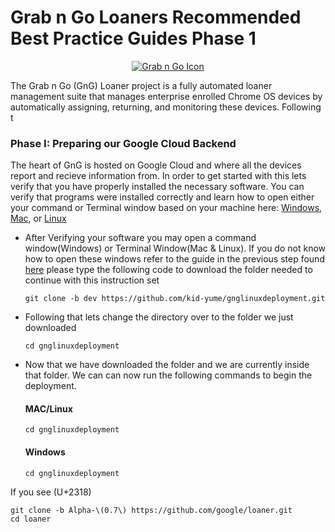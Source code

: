 <!-- mdformat off(GitHub header) -->
Grab n Go Loaners Recommended Best Practice Guides Phase 1
======
<!-- mdformat on -->

<p align="center">
  <a href="#grabngo--">
    <img src="https://storage.googleapis.com/gngloaners/gnglogo.png" alt="Grab n Go Icon" />
  </a>
</p>

The Grab n Go (GnG) Loaner project is a fully automated loaner management suite
that manages enterprise enrolled Chrome OS devices by automatically assigning,
returning, and monitoring these devices. Following t

### Phase I: Preparing our Google Cloud Backend
The heart of GnG is hosted on Google Cloud and where all the devices report and recieve 
information from. In order to get started with this lets verify that you have properly installed
the necessary software. You can verify that programs were installed correctly and learn how to open 
either your command or Terminal window based on your machine here: [Windows](), [Mac](), or [Linux]() 

*	After Verifying your software you may open a command window(Windows) or Terminal Window(Mac & Linux).
	If you do not know how to open these windows refer to the guide in the previous step found [here]()
	please type the following code to download the folder needed to continue with this instruction set 
	```
	git clone -b dev https://github.com/kid-yume/gnglinuxdeployment.git 
	```
*	Following that lets change the directory over to the folder we just downloaded 
	```
	cd gnglinuxdeployment
	```
*	Now that we have downloaded the folder and we are currently inside that folder. We can 
	can now run the following commands to begin the deployment.
	#### MAC/Linux 
	```
	cd gnglinuxdeployment
	```
	#### Windows 
	```
	cd gnglinuxdeployment
	```

If you see 
 (U+2318)
```
git clone -b Alpha-\(0.7\) https://github.com/google/loaner.git
cd loaner
```
